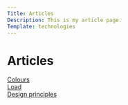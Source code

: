 ```yaml
---
Title: Articles
Description: This is my article page.
Template: technologies
---
```

Articles
==========================

<div class="article">
<a href="%base_url%?analysis/01_colors">Colours</a>
</div>

<div class="article">
<a href="%base_url%?analysis/02_load">Load</a>
</div>

<div class="article">
<a href="%base_url%?analysis/03_design_principles">Design principles</a>
</div>


